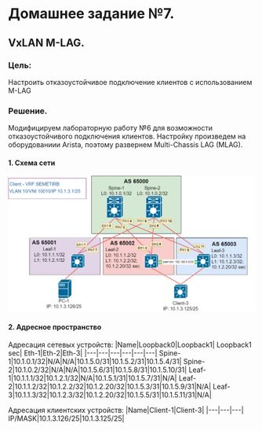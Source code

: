 # Домашнее задание №7.
## VxLAN M-LAG. 
### Цель:
Настроить отказоустойчивое подключение клиентов с использованием M-LAG 

### Решение.
Модифицируем лабораторную работу №6 для возможности отказоустойчивого подключения клиентов. Настройку произведем на оборудованиии Arista, поэтому развернем Multi-Chassis LAG (MLAG).

#### 1. Схема сети
![dz-7_topo_VxLAN_M-LAG.png](dz-7_topo_VxLAN_M-LAG.png)

#### 2. Адресное пространство

Адресация сетевых устройств:
|Name|Loopback0|Loopback1| Loopback1 sec| Eth-1|Eth-2|Eth-3|
|---|---|---|---|---|---|
Spine-1|10.1.0.1/32|N/A|N/A|10.1.5.0/31|10.1.5.2/31|10.1.5.4/31|
Spine-2|10.1.0.2/32|N/A|N/A|10.1.5.6/31|10.1.5.8/31|10.1.5.10/31|
Leaf-1|10.1.1.1/32|10.1.2.1/32|N/A|10.1.5.1/31|10.1.5.7/31|N/A|
Leaf-2|10.1.1.2/32|10.1.2.2/32|10.1.2.20/32|10.1.5.3/31|10.1.5.9/31|N/A|
Leaf-3|10.1.1.3/32|10.1.2.3/32|10.1.2.20/32|10.1.5.5/31|10.1.5.11/31|N/A|

Адресация клиентских устройств:
|Name|Client-1|Client-3|
|---|---|---|
IP/MASK|10.1.3.126/25|10.1.3.125/25|

